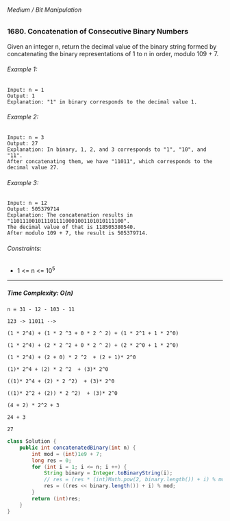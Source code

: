 ###### Medium / Bit Manipulation

### 1680. Concatenation of Consecutive Binary Numbers

Given an integer n, return the decimal value of the binary string formed by concatenating the binary representations of 1 to n in order, modulo 109 + 7.

 

###### Example 1:
```
Input: n = 1
Output: 1
Explanation: "1" in binary corresponds to the decimal value 1. 
```
###### Example 2:
```
Input: n = 3
Output: 27
Explanation: In binary, 1, 2, and 3 corresponds to "1", "10", and "11".
After concatenating them, we have "11011", which corresponds to the decimal value 27.
```
###### Example 3:
```
Input: n = 12
Output: 505379714
Explanation: The concatenation results in "1101110010111011110001001101010111100".
The decimal value of that is 118505380540.
After modulo 109 + 7, the result is 505379714.
```

###### Constraints:

* 1 <= n <= 10<sup>5</sup>

***

##### Time Complexity: O(n)

```
n = 31 - 12 - 103 - 11

123 -> 11011 --> 

(1 * 2^4) + (1 * 2 ^3 + 0 * 2 ^ 2) + (1 * 2^1 + 1 * 2^0)

(1 * 2^4) + (2 * 2 ^2 + 0 * 2 ^ 2) + (2 * 2^0 + 1 * 2^0)

(1 * 2^4) + (2 + 0) * 2 ^2  + (2 + 1)* 2^0

(1)* 2^4 + (2) * 2 ^2  + (3)* 2^0

((1)* 2^4 + (2) * 2 ^2)  + (3)* 2^0

((1)* 2^2 + (2)) * 2 ^2)  + (3)* 2^0

(4 + 2) * 2^2 + 3

24 + 3 

27
```

```java
class Solution {
    public int concatenatedBinary(int n) {
        int mod = (int)1e9 + 7;
        long res = 0;
        for (int i = 1; i <= n; i ++) {
            String binary = Integer.toBinaryString(i);
            // res = (res * (int)Math.pow(2, binary.length()) + i) % mod;
            res = ((res << binary.length()) + i) % mod;
        }
        return (int)res;
    }
}
```
